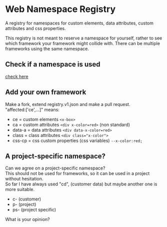 # Web Namespace Registry
A registry for namespaces for custom elements, data attributes, custom attributes and css properties.   

This registry is not meant to reserve a namespace for yourself, rather to see which framework your framework might collide with.
There can be multiple frameworks using the same namespace.

## Check if a namespace is used
[check here](
  https://rawcdn.githack.com/nuxodin/web-namespace-registry/b3bdc2fb27eda4f558e569bad0210153e4ea2c4d/web/index.html
)

## Add your own framework
Make a fork, extend registry.v1.json and make a pull request.  
"affected:['ce',...]" means:
- ce = custom elements `<x-box>`
- ca = custom attributes `<div x-color=red>` (non standard)
- data-a = data attributes `<div data-x-color=red>`
- class = class attributes `<div class="x-color">`
- css-cp = css custom properties (css variables) `--x-color:red;` 

## A project-specific namespace?
Can we agree on a project-specific namespace?  
This should not be used for frameworks, so it can be used in a project without hesitation.  
So far I have always used "cd", (customer data) but maybe another one is more suitable.  

- c- (customer)
- p- (project)
- ps- (project specific)  

What is your opinion?
